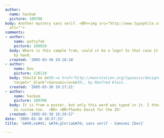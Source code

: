```yaml
---
author:
  name: hackum
  picture: 109708
body: Another mystery sans serif. <BR><img src="http://www.typophile.com/forums/messages/83/68386.gif"
  alt="">
comments:
- author:
    name: pattyfab
    picture: 109929
  body: Where is this sample from, could it be a logo? In that case it may have been  done
    by hand.
  created: '2005-03-30 19:10:18'
- author:
    name: Dav
    picture: 128119
  body: Should be &#39;<a href="http://moorstation.org/typoasis/designers/klein04/text/sansumi.htm"
    target="_blank">Sansumi</a>&#39;, by Manfred Klein..
  created: '2005-03-30 19:17:21'
- author:
    name: hackum
    picture: 109708
  body: It is from a poster, but only this word was typed in it. I thought it might
    be custom too.  <BR> <BR>Thanks David for the ID!
  created: '2005-03-30 19:29:57'
date: '2005-03-30 18:57:33'
title: '&#40;x&#41; &#39;gloria&#39; sans serif - Samsumi {Dav}'

---
```

